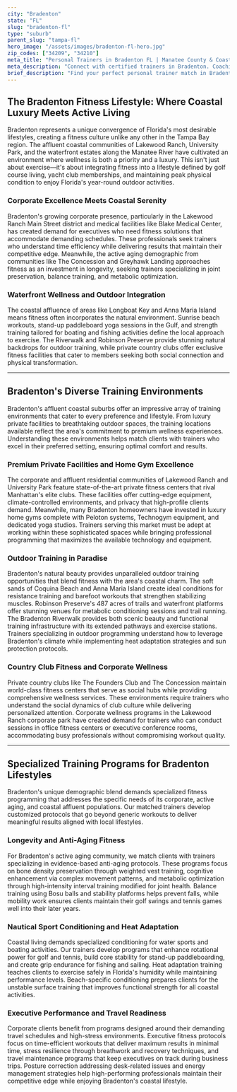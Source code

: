 ```yaml
---
city: "Bradenton"
state: "FL"
slug: "bradenton-fl"
type: "suburb"
parent_slug: "tampa-fl"
hero_image: "/assets/images/bradenton-fl-hero.jpg"
zip_codes: ["34209", "34210"]
meta_title: "Personal Trainers in Bradenton FL | Manatee County & Coastal Community Fitness"
meta_description: "Connect with certified trainers in Bradenton. Coaching focused on accessible community gyms, waterfront park routines, and family health programs."
brief_description: "Find your perfect personal trainer match in Bradenton's affluent coastal communities. Our exclusive service connects you with elite fitness professionals who specialize in the unique needs of Tampa Bay's corporate executives, active retirees, and coastal lifestyle enthusiasts. Whether you're seeking anti-aging fitness protocols, pre-sailing conditioning, or high-performance training in your private home gym, we match you with certified experts who understand Bradenton's luxury wellness culture. Stop searching through countless trainers and let our personalized matching service connect you with the ideal fitness professional for your goals, schedule, and preferred training environment today."
---
```

## The Bradenton Fitness Lifestyle: Where Coastal Luxury Meets Active Living

Bradenton represents a unique convergence of Florida's most desirable lifestyles, creating a fitness culture unlike any other in the Tampa Bay region. The affluent coastal communities of Lakewood Ranch, University Park, and the waterfront estates along the Manatee River have cultivated an environment where wellness is both a priority and a luxury. This isn't just about exercise—it's about integrating fitness into a lifestyle defined by golf course living, yacht club memberships, and maintaining peak physical condition to enjoy Florida's year-round outdoor activities.

### Corporate Excellence Meets Coastal Serenity

Bradenton's growing corporate presence, particularly in the Lakewood Ranch Main Street district and medical facilities like Blake Medical Center, has created demand for executives who need fitness solutions that accommodate demanding schedules. These professionals seek trainers who understand time efficiency while delivering results that maintain their competitive edge. Meanwhile, the active aging demographic from communities like The Concession and Greyhawk Landing approaches fitness as an investment in longevity, seeking trainers specializing in joint preservation, balance training, and metabolic optimization.

### Waterfront Wellness and Outdoor Integration

The coastal affluence of areas like Longboat Key and Anna Maria Island means fitness often incorporates the natural environment. Sunrise beach workouts, stand-up paddleboard yoga sessions in the Gulf, and strength training tailored for boating and fishing activities define the local approach to exercise. The Riverwalk and Robinson Preserve provide stunning natural backdrops for outdoor training, while private country clubs offer exclusive fitness facilities that cater to members seeking both social connection and physical transformation.

---

## Bradenton's Diverse Training Environments

Bradenton's affluent coastal suburbs offer an impressive array of training environments that cater to every preference and lifestyle. From luxury private facilities to breathtaking outdoor spaces, the training locations available reflect the area's commitment to premium wellness experiences. Understanding these environments helps match clients with trainers who excel in their preferred setting, ensuring optimal comfort and results.

### Premium Private Facilities and Home Gym Excellence

The corporate and affluent residential communities of Lakewood Ranch and University Park feature state-of-the-art private fitness centers that rival Manhattan's elite clubs. These facilities offer cutting-edge equipment, climate-controlled environments, and privacy that high-profile clients demand. Meanwhile, many Bradenton homeowners have invested in luxury home gyms complete with Peloton systems, Technogym equipment, and dedicated yoga studios. Trainers serving this market must be adept at working within these sophisticated spaces while bringing professional programming that maximizes the available technology and equipment.

### Outdoor Training in Paradise

Bradenton's natural beauty provides unparalleled outdoor training opportunities that blend fitness with the area's coastal charm. The soft sands of Coquina Beach and Anna Maria Island create ideal conditions for resistance training and barefoot workouts that strengthen stabilizing muscles. Robinson Preserve's 487 acres of trails and waterfront platforms offer stunning venues for metabolic conditioning sessions and trail running. The Bradenton Riverwalk provides both scenic beauty and functional training infrastructure with its extended pathways and exercise stations. Trainers specializing in outdoor programming understand how to leverage Bradenton's climate while implementing heat adaptation strategies and sun protection protocols.

### Country Club Fitness and Corporate Wellness

Private country clubs like The Founders Club and The Concession maintain world-class fitness centers that serve as social hubs while providing comprehensive wellness services. These environments require trainers who understand the social dynamics of club culture while delivering personalized attention. Corporate wellness programs in the Lakewood Ranch corporate park have created demand for trainers who can conduct sessions in office fitness centers or executive conference rooms, accommodating busy professionals without compromising workout quality.

---

## Specialized Training Programs for Bradenton Lifestyles

Bradenton's unique demographic blend demands specialized fitness programming that addresses the specific needs of its corporate, active aging, and coastal affluent populations. Our matched trainers develop customized protocols that go beyond generic workouts to deliver meaningful results aligned with local lifestyles.

### Longevity and Anti-Aging Fitness

For Bradenton's active aging community, we match clients with trainers specializing in evidence-based anti-aging protocols. These programs focus on bone density preservation through weighted vest training, cognitive enhancement via complex movement patterns, and metabolic optimization through high-intensity interval training modified for joint health. Balance training using Bosu balls and stability platforms helps prevent falls, while mobility work ensures clients maintain their golf swings and tennis games well into their later years.

### Nautical Sport Conditioning and Heat Adaptation

Coastal living demands specialized conditioning for water sports and boating activities. Our trainers develop programs that enhance rotational power for golf and tennis, build core stability for stand-up paddleboarding, and create grip endurance for fishing and sailing. Heat adaptation training teaches clients to exercise safely in Florida's humidity while maintaining performance levels. Beach-specific conditioning prepares clients for the unstable surface training that improves functional strength for all coastal activities.

### Executive Performance and Travel Readiness

Corporate clients benefit from programs designed around their demanding travel schedules and high-stress environments. Executive fitness protocols focus on time-efficient workouts that deliver maximum results in minimal time, stress resilience through breathwork and recovery techniques, and travel maintenance programs that keep executives on track during business trips. Posture correction addressing desk-related issues and energy management strategies help high-performing professionals maintain their competitive edge while enjoying Bradenton's coastal lifestyle.